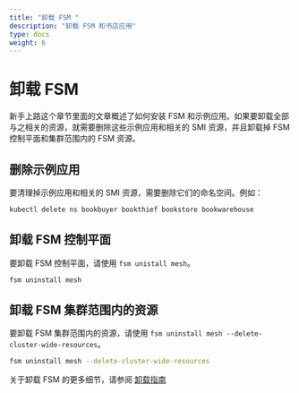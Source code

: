 ```yaml
---
title: "卸载 FSM "
description: "卸载 FSM 和书店应用"
type: docs
weight: 6
---
```


# 卸载 FSM 

新手上路这个章节里面的文章概述了如何安装 FSM 和示例应用。如果要卸载全部与之相关的资源，就需要删除这些示例应用和相关的 SMI 资源，并且卸载掉 FSM 控制平面和集群范围内的 FSM 资源。

## 删除示例应用

要清理掉示例应用和相关的 SMI 资源，需要删除它们的命名空间。例如：

```bash
kubectl delete ns bookbuyer bookthief bookstore bookwarehouse
```

## 卸载 FSM 控制平面

要卸载 FSM 控制平面，请使用 `fsm unistall mesh`。

```bash
fsm uninstall mesh
```

## 卸载 FSM 集群范围内的资源

要卸载 FSM 集群范围内的资源，请使用 `fsm uninstall mesh --delete-cluster-wide-resources`。

```bash
fsm uninstall mesh --delete-cluster-wide-resources
```

关于卸载 FSM 的更多细节，请参阅 [卸载指南](/guides/uninstall/)
